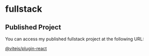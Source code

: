 # fullstack

## Published Project

You can access my published fullstack project at the following URL:

[@vitejs/plugin-react](http://20.251.152.15:3000/)

